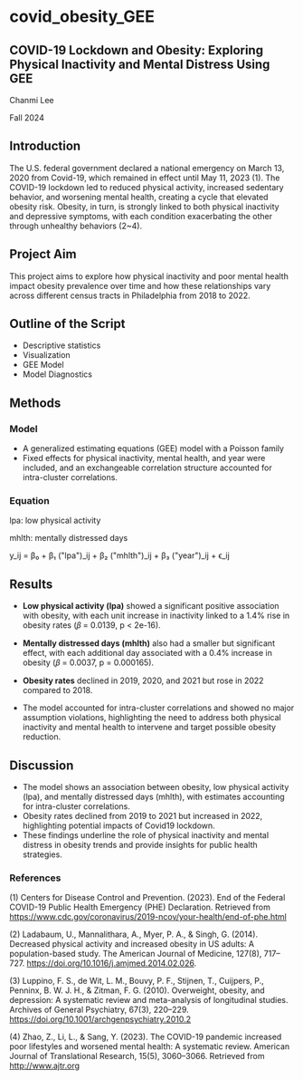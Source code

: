 # covid_obesity_GEE

## COVID-19 Lockdown and Obesity: Exploring Physical Inactivity and Mental Distress Using GEE

Chanmi Lee

Fall 2024

## Introduction
The U.S. federal government declared a national emergency on March 13, 2020 from Covid-19, which remained in effect until May 11, 2023 (1). The COVID-19 lockdown led to reduced physical activity, increased sedentary behavior, and worsening mental health, creating a cycle that elevated obesity risk. Obesity, in turn, is strongly linked to both physical inactivity and depressive symptoms, with each condition exacerbating the other through unhealthy behaviors (2~4).

## Project Aim
This project aims to explore how physical inactivity and poor mental health impact obesity prevalence over time and how these relationships vary across different census tracts in Philadelphia from 2018 to 2022.

## Outline of the Script

* Descriptive statistics
* Visualization
* GEE Model
* Model Diagnostics
  
## Methods

### Model
* A generalized estimating equations (GEE) model with a Poisson family
* Fixed effects for physical inactivity, mental health, and year were included, and an exchangeable correlation structure accounted for intra-cluster correlations. 

### Equation

lpa: low physical activity

mhlth: mentally distressed days

y_ij = β₀ + β₁ ("lpa")_ij + β₂ ("mhlth")_ij + β₃ ("year")_ij + ϵ_ij 

## Results
* __Low physical activity (lpa)__ showed a significant positive association with obesity, with each unit increase in inactivity linked to a 1.4% rise in obesity rates (𝛽 = 0.0139, p < 2e-16). 
* __Mentally distressed days (mhlth)__ also had a smaller but significant effect, with each additional day associated with a 0.4% increase in obesity (𝛽 = 0.0037, p = 0.000165).
* __Obesity rates__ declined in 2019, 2020, and 2021 but rose in 2022 compared to 2018.

* The model accounted for intra-cluster correlations and showed no major assumption violations, highlighting the need to address both physical inactivity and mental health to intervene and target possible obesity reduction.

## Discussion
* The model shows an association between obesity, low physical activity (lpa), and mentally distressed days (mhlth), with estimates accounting for intra-cluster correlations.
* Obesity rates declined from 2019 to 2021 but increased in 2022, highlighting potential impacts of Covid19 lockdown.
* These findings underline the role of physical inactivity and mental distress in obesity trends and provide insights for public health strategies.

### References
(1) Centers for Disease Control and Prevention. (2023). End of the Federal COVID-19 Public Health Emergency (PHE) Declaration. Retrieved from https://www.cdc.gov/coronavirus/2019-ncov/your-health/end-of-phe.html

(2) Ladabaum, U., Mannalithara, A., Myer, P. A., & Singh, G. (2014). Decreased physical activity and increased obesity in US adults: A population-based study. The American Journal of Medicine, 127(8), 717–727. https://doi.org/10.1016/j.amjmed.2014.02.026.

(3) Luppino, F. S., de Wit, L. M., Bouvy, P. F., Stijnen, T., Cuijpers, P., Penninx, B. W. J. H., & Zitman, F. G. (2010). Overweight, obesity, and depression: A systematic review and meta-analysis of longitudinal studies. Archives of General Psychiatry, 67(3), 220–229. https://doi.org/10.1001/archgenpsychiatry.2010.2

(4) Zhao, Z., Li, L., & Sang, Y. (2023). The COVID-19 pandemic increased poor lifestyles and worsened mental health: A systematic review. American Journal of Translational Research, 15(5), 3060–3066. Retrieved from http://www.ajtr.org

